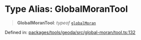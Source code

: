 # Type Alias: GlobalMoranTool

> **GlobalMoranTool**: *typeof* [`globalMoran`](../variables/globalMoran.md)

Defined in: [packages/tools/geoda/src/global-moran/tool.ts:132](https://github.com/GeoDaCenter/openassistant/blob/0a6a7e7306d75a25dc968b3117f04cb7bd613bec/packages/tools/geoda/src/global-moran/tool.ts#L132)
